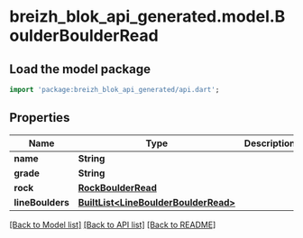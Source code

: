# breizh_blok_api_generated.model.BoulderBoulderRead

## Load the model package
```dart
import 'package:breizh_blok_api_generated/api.dart';
```

## Properties
Name | Type | Description | Notes
------------ | ------------- | ------------- | -------------
**name** | **String** |  | 
**grade** | **String** |  | [optional] 
**rock** | [**RockBoulderRead**](RockBoulderRead.md) |  | 
**lineBoulders** | [**BuiltList&lt;LineBoulderBoulderRead&gt;**](LineBoulderBoulderRead.md) |  | [optional] 

[[Back to Model list]](../README.md#documentation-for-models) [[Back to API list]](../README.md#documentation-for-api-endpoints) [[Back to README]](../README.md)


